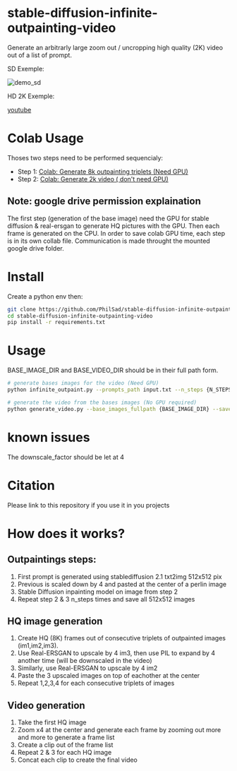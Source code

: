 # stable-diffusion-infinite-outpainting-video

Generate an arbitrarly large zoom out / uncropping high quality (2K) video out of a list of prompt.

SD Exemple:

![demo_sd](https://user-images.githubusercontent.com/22277706/217584278-d870539c-c5ca-4464-b97f-26dccbc0ed84.gif)

HD 2K Exemple:

[youtube](https://youtu.be/1sxUNMEJ3Qg)

# Colab Usage

Thoses two steps need to be performed sequencialy:

* Step 1: [Colab: Generate 8k outpainting triplets (Need GPU)](https://colab.research.google.com/github/PhilSad/stable-diffusion-infinite-outpainting-video/blob/main/notebooks/colab_infinite_outpaint_generate_base_images.ipynb)
* Step 2: [Colab: Generate 2k video ( don't need GPU)](https://colab.research.google.com/github/PhilSad/stable-diffusion-infinite-outpainting-video/blob/main/notebooks/colab_infinite_outpaint_generate_video.ipynb)


## Note: google drive permission explaination
The first step (generation of the base image) need the GPU for stable diffusion & real-ersgan to generate HQ pictures with the GPU. Then each frame is generated on the CPU.
In order to save colab GPU time, each step is in its own collab file. Communication is made throught the mounted google drive folder.

# Install

Create a python env then:

```bash
git clone https://github.com/PhilSad/stable-diffusion-infinite-outpainting-video.git
cd stable-diffusion-infinite-outpainting-video
pip install -r requirements.txt
```

# Usage
BASE_IMAGE_DIR and BASE_VIDEO_DIR should be in their full path form.

```bash
# generate bases images for the video (Need GPU)
python infinite_outpaint.py --prompts_path input.txt --n_steps {N_STEPS} --downscale_factor 4 --save_folder {BASE_IMAGE_DIR}

# generate the video from the bases images (No GPU required)
python generate_video.py --base_images_fullpath {BASE_IMAGE_DIR} --save_videos_fullpath {BASE_VIDEO_DIR} --downscale_factor 4 
```

# known issues

The downscale_factor should be let at 4

# Citation

Please link to this repository if you use it in you projects


# How does it works?
## Outpaintings steps:
1. First prompt is generated using stablediffusion 2.1 txt2img 512x512 pix
2. Previous is scaled down by 4 and pasted at the center of a perlin image
3. Stable Diffusion inpainting model on image from step 2
4. Repeat step 2 & 3 n_steps times and save all 512x512 images

## HQ image generation
1. Create HQ (8K) frames out of consecutive triplets of outpainted images (im1,im2,im3).
2. Use Real-ERSGAN to upscale by 4 im3, then use PIL to expand by 4 another time (will be downscaled in the video)
3. Similarly, use Real-ERSGAN to upscale by 4 im2
4. Paste the 3 upscaled images on top of eachother at the center
5. Repeat 1,2,3,4 for each consecutive triplets of images

## Video generation
1. Take the first HQ image
2. Zoom x4 at the center and generate each frame by zooming out more and more to generate a frame list
3. Create a clip out of the frame list
4. Repeat 2 & 3 for each HQ image
5. Concat each clip to create the final video 
